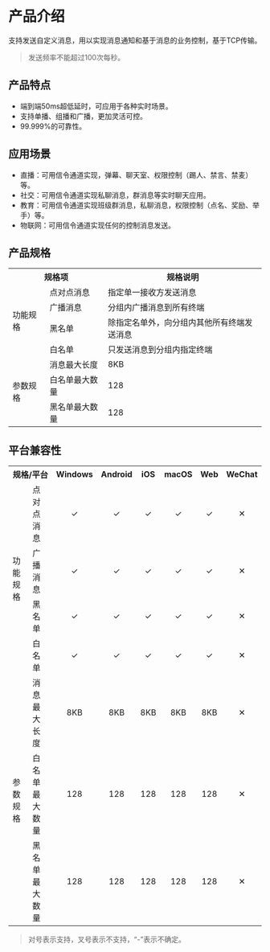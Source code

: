 # 产品介绍

支持发送自定义消息，用以实现消息通知和基于消息的业务控制，基于TCP传输。

> 发送频率不能超过100次每秒。

## 产品特点

+ 端到端50ms超低延时，可应用于各种实时场景。
+ 支持单播、组播和广播，更加灵活可控。
+ 99.999%的可靠性。


## 应用场景

+ 直播：可用信令通道实现，弹幕、聊天室、权限控制（踢人、禁言、禁麦）等。
+ 社交：可用信令通道实现私聊消息，群消息等实时聊天应用。
+ 教育：可用信令通道实现班级群消息，私聊消息，权限控制（点名、奖励、举手）等。
+ 物联网：可用信令通道实现任何的控制消息发送。

## 产品规格

<table>
<tr>
<th colspan="2" align="center">规格项</th>
<th align="center">规格说明</th>
</tr>

<tr>
<td rowspan="4">功能规格</td>
<td>点对点消息</td>
<td >指定单一接收方发送消息</td>
</tr>

<tr>
<td>广播消息</td>
<td>分组内广播消息到所有终端</td>
</tr>

<tr>
<td>黑名单</td>
<td>除指定名单外，向分组内其他所有终端发送消息</td>
</tr>

<tr>
<td>白名单</td>
<td>只发送消息到分组内指定终端</td>
</tr>


<tr>
<td rowspan="3">参数规格</td>
<td>消息最大长度</td>
<td>8KB</td>
</tr>

<tr>
<td>白名单最大数量</td>
<td>128</td>
</tr>

<tr>
<td>黑名单最大数量</td>
<td>128</td>
</tr>

</table>


## 平台兼容性

<table>
<tr>
<th colspan="2" align="center">规格/平台</th>
<th align="center">Windows</th>
<th align="center">Android</th>
<th align="center">iOS</th>
<th align="center">macOS</th>
<th align="center">Web</th>
<th align="center">WeChat</th>
</tr>

<tr>
<td rowspan="4">功能规格</td>
<td>点对点消息</td>
<td align="center">&#10003</td>
<td align="center">&#10003</td>
<td align="center">&#10003</td>
<td align="center">&#10003</td>
<td align="center">&#10003</td>
<td align="center">&#10005</td>
</tr>

<tr>
<td>广播消息</td>
<td align="center">&#10003</td>
<td align="center">&#10003</td>
<td align="center">&#10003</td>
<td align="center">&#10003</td>
<td align="center">&#10003</td>
<td align="center">&#10005</td>
</tr>

<tr>
<td>黑名单</td>
<td align="center">&#10003</td>
<td align="center">&#10003</td>
<td align="center">&#10003</td>
<td align="center">&#10003</td>
<td align="center">&#10003</td>
<td align="center">&#10005</td>
</tr>

<tr>
<td>白名单</td>
<td align="center">&#10003</td>
<td align="center">&#10003</td>
<td align="center">&#10003</td>
<td align="center">&#10003</td>
<td align="center">&#10003</td>
<td align="center">&#10005</td>
</tr>


<tr>
<td rowspan="3">参数规格</td>
<td>消息最大长度</td>
<td align="center">8KB</td>
<td align="center">8KB</td>
<td align="center">8KB</td>
<td align="center">8KB</td>
<td align="center">8KB</td>
<td align="center">&#10005</td>
</tr>

<tr>
<td>白名单最大数量</td>
<td align="center">128</td>
<td align="center">128</td>
<td align="center">128</td>
<td align="center">128</td>
<td align="center">128</td>
<td align="center">&#10005</td>
</tr>

<tr>
<td>黑名单最大数量</td>
<td align="center">128</td>
<td align="center">128</td>
<td align="center">128</td>
<td align="center">128</td>
<td align="center">128</td>
<td align="center">&#10005</td>
</tr>

</table>

> 对号表示支持，叉号表示不支持，“-”表示不确定。